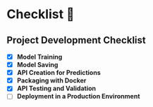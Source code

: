 # Checklist :dart:
## Project Development Checklist

- [X] **Model Training**
- [X] **Model Saving**
- [X] **API Creation for Predictions**
- [X] **Packaging with Docker**
- [X] **API Testing and Validation**
- [ ] **Deployment in a Production Environment**
